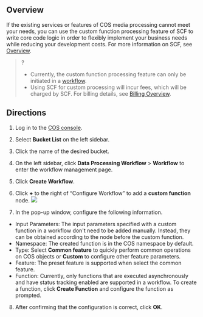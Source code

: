 ## Overview

If the existing services or features of COS media processing cannot meet your needs, you can use the custom function processing feature of SCF to write core code logic in order to flexibly implement your business needs while reducing your development costs. For more information on SCF, see [Overview](https://intl.cloud.tencent.com/document/product/583/9199).

>?
> - Currently, the custom function processing feature can only be initiated in a [workflow](https://intl.cloud.tencent.com/document/product/436/46408).
> - Using SCF for custom processing will incur fees, which will be charged by SCF. For billing details, see [Billing Overview](https://intl.cloud.tencent.com/document/product/583/17299).
> 

## Directions

1. Log in to the [COS console](https://console.cloud.tencent.com/cos5).
2. Select **Bucket List** on the left sidebar.
3. Click the name of the desired bucket.
4. On the left sidebar, click **Data Processing Workflow** > **Workflow** to enter the workflow management page.
5. Click **Create Workflow**.
6. Click **+** to the right of “Configure Workflow” to add a **custom function** node.
![](https://qcloudimg.tencent-cloud.cn/raw/5f198e30ed04fc8e8b093f3eeb09f106.png)

7. In the pop-up window, configure the following information.

 - Input Parameters: The input parameters specified with a custom function in a workflow don't need to be added manually. Instead, they can be obtained according to the node before the custom function.
 - Namespace: The created function is in the COS namespace by default.
 - Type: Select **Common feature** to quickly perform common operations on COS objects or **Custom** to configure other feature parameters.
 - Feature: The preset feature is supported when select the common feature.
 - Function: Currently, only functions that are executed asynchronously and have status tracking enabled are supported in a workflow.
 To create a function, click **Create Function** and configure the function as prompted.
8. After confirming that the configuration is correct, click **OK**.



